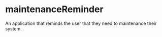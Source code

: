 # maintenanceReminder
An application that reminds the user that they need to maintenance their system. 
